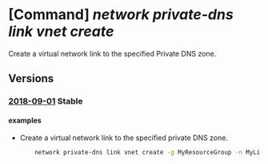 # [Command] _network private-dns link vnet create_

Create a virtual network link to the specified Private DNS zone.

## Versions

### [2018-09-01](/Resources/mgmt-plane/L3N1YnNjcmlwdGlvbnMve30vcmVzb3VyY2Vncm91cHMve30vcHJvdmlkZXJzL21pY3Jvc29mdC5uZXR3b3JrL3ByaXZhdGVkbnN6b25lcy97fS92aXJ0dWFsbmV0d29ya2xpbmtzL3t9/2018-09-01.xml) **Stable**

<!-- mgmt-plane /subscriptions/{}/resourcegroups/{}/providers/microsoft.network/privatednszones/{}/virtualnetworklinks/{} 2018-09-01 -->

#### examples

- Create a virtual network link to the specified private DNS zone.
    ```bash
        network private-dns link vnet create -g MyResourceGroup -n MyLinkName -z www.mysite.com -v MyVirtualNetworkId -e False
    ```
